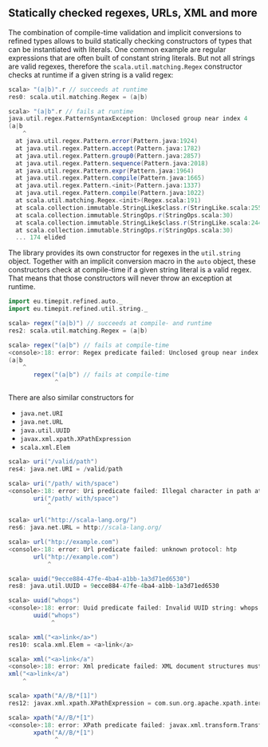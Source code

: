 ## Statically checked regexes, URLs, XML and more

The combination of compile-time validation and implicit conversions to
refined types allows to build statically checking constructors of types
that can be instantiated with literals. One common example are regular
expressions that are often built of constant string literals. But not
all strings are valid regexes, therefore the `scala.util.matching.Regex`
constructor checks at runtime if a given string is a valid regex:

```scala
scala> "(a|b)".r // succeeds at runtime
res0: scala.util.matching.Regex = (a|b)

scala> "(a|b".r // fails at runtime
java.util.regex.PatternSyntaxException: Unclosed group near index 4
(a|b
    ^
  at java.util.regex.Pattern.error(Pattern.java:1924)
  at java.util.regex.Pattern.accept(Pattern.java:1782)
  at java.util.regex.Pattern.group0(Pattern.java:2857)
  at java.util.regex.Pattern.sequence(Pattern.java:2018)
  at java.util.regex.Pattern.expr(Pattern.java:1964)
  at java.util.regex.Pattern.compile(Pattern.java:1665)
  at java.util.regex.Pattern.<init>(Pattern.java:1337)
  at java.util.regex.Pattern.compile(Pattern.java:1022)
  at scala.util.matching.Regex.<init>(Regex.scala:191)
  at scala.collection.immutable.StringLike$class.r(StringLike.scala:255)
  at scala.collection.immutable.StringOps.r(StringOps.scala:30)
  at scala.collection.immutable.StringLike$class.r(StringLike.scala:244)
  at scala.collection.immutable.StringOps.r(StringOps.scala:30)
  ... 174 elided
```

The library provides its own constructor for regexes in the `util.string`
object. Together with an implicit conversion macro in the `auto` object,
these constructors check at compile-time if a given string literal is a
valid regex. That means that those constructors will never throw an
exception at runtime.

```scala
import eu.timepit.refined.auto._
import eu.timepit.refined.util.string._
```
```scala
scala> regex("(a|b)") // succeeds at compile- and runtime
res2: scala.util.matching.Regex = (a|b)

scala> regex("(a|b") // fails at compile-time
<console>:18: error: Regex predicate failed: Unclosed group near index 4
(a|b
    ^
       regex("(a|b") // fails at compile-time
             ^
```

There are also similar constructors for
* `java.net.URI`
* `java.net.URL`
* `java.util.UUID`
* `javax.xml.xpath.XPathExpression`
* `scala.xml.Elem`

```scala
scala> uri("/valid/path")
res4: java.net.URI = /valid/path

scala> uri("/path/ with/space")
<console>:18: error: Uri predicate failed: Illegal character in path at index 6: /path/ with/space
       uri("/path/ with/space")
           ^

scala> url("http://scala-lang.org/")
res6: java.net.URL = http://scala-lang.org/

scala> url("htp://example.com")
<console>:18: error: Url predicate failed: unknown protocol: htp
       url("htp://example.com")
           ^

scala> uuid("9ecce884-47fe-4ba4-a1bb-1a3d71ed6530")
res8: java.util.UUID = 9ecce884-47fe-4ba4-a1bb-1a3d71ed6530

scala> uuid("whops")
<console>:18: error: Uuid predicate failed: Invalid UUID string: whops
       uuid("whops")
            ^

scala> xml("<a>link</a>")
res10: scala.xml.Elem = <a>link</a>

scala> xml("<a>link</a")
<console>:18: error: Xml predicate failed: XML document structures must start and end within the same entity.
xml("<a>link</a")
    ^

scala> xpath("A//B/*[1]")
res12: javax.xml.xpath.XPathExpression = com.sun.org.apache.xpath.internal.jaxp.XPathExpressionImpl@28c16218

scala> xpath("A//B/*[1")
<console>:18: error: XPath predicate failed: javax.xml.transform.TransformerException: Expected ], but found:
       xpath("A//B/*[1")
             ^
```
